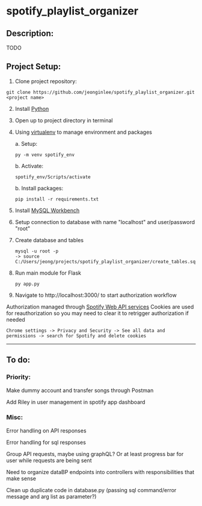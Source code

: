 # spotify_playlist_organizer
## Description:
TODO

## Project Setup:
1. Clone project repository:
```
git clone https://github.com/jeonginlee/spotify_playlist_organizer.git <project name>
```
2. Install [Python](https://www.python.org/downloads/)
3. Open up to project directory in terminal
4. Using [virtualenv](https://packaging.python.org/en/latest/guides/installing-using-pip-and-virtual-environments/) to manage environment and packages
    
    a. Setup: 
    ```
    py -m venv spotify_env
    ```
    b. Activate: 
    ```
    spotify_env/Scripts/activate
    ```
    b. Install packages: 
    ```
    pip install -r requirements.txt
    ```
5. Install [MySQL Workbench](https://dev.mysql.com/doc/workbench/en/wb-installing.html)
6. Setup connection to database with name "localhost" and user/password "root"
7. Create database and tables
    ```
	mysql -u root -p
    -> source C:/Users/jeong/projects/spotify_playlist_organizer/create_tables.sql
    ```
8. Run main module for Flask
    ```
    py app.py
    ```
9. Navigate to http://localhost:3000/ to start authorization workflow

Authorization managed through [Spotify Web API services](https://developer.spotify.com/documentation/web-api/tutorials/code-flow)
Cookies are used for reauthorization so you may need to clear it to retrigger authorization if needed
```
Chrome settings -> Privacy and Security -> See all data and permissions -> search for Spotify and delete cookies
```

---------------------------------------------------------------------------
## To do:

### Priority:
Make dummy account and transfer songs through Postman

Add Riley in user management in spotify app dashboard

### Misc:
Error handling on API responses

Error handling for sql responses

Group API requests, maybe using graphQL?
	Or at least progress bar for user while requests are being sent

Need to organize dataBP endpoints into controllers with responsibilities that
make sense

Clean up duplicate code in database.py (passing sql command/error message and
arg list as parameter?)
